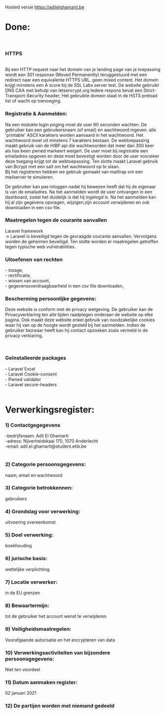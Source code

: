 Hosted versie
<a href="http://adilelghamarti.be/"> https://adilelghamarti.be</a>

<h1>Done:</h1> 
    <br> 
<h3>HTTPS </h3> <br>
Bij een HTTP request naar het domein van je landing page van je toepassing wordt een 301 response (Moved Permanently) teruggestuurd met een redirect naar een equivalente HTTPS URL. geen mixed content.
Het domein krijgt minstens een A score bij de SSL Labs server test.
     De website gebruikt DNS CAA met behulp van letsencrypt.org 
    Iedere respons bevat een Strict-Transport-Security header;
    Het gebruikte domein staat in de HSTS preload list of wacht op toevoeging.

<h3> Registratie & Aanmelden: </h3>
Na een mislukte login poging moet de user 60 seconden wachten. De gebruiker kan een gebruikersnaam (of email) en wachtwoord ingeven. alle 'printable' ASCII karakters worden aanvaard in het wachtwoord. Het wachtwoord moet uit minstens 7 karakters bestaan. De webtoepassing maakt gebruik van de HIBP api die wachtwoorden dat meer dan 300 keer als has been pwned markeert weigert. De user moet bij registratie een emailadres opgeven en deze moet bevestigt worden door de user vooraleer deze toegang krijgt tot de webtoepassing. Ten slotte maakt Laravel gebruik van Bcrypt met een salt om het wachtwoord op te slaan. <br>
Bij het registreren hebben we gebruik gemaakt van mailtrap om een mailserver te simuleren.

De gebruiker kan pas inloggen nadat hij bewezen heeft dat hij de eigenaar is van de emailadres. Na het aanmelden wordt de user ontvangen in een dashboard, zodat het duidelijk is dat hij ingelogd is. Na het aanmelden kan hij al zijn gegevens opvragen, wijzigen,zijn account verwijderen en ook downloaden in een csv file.

<h3>Maatregelen tegen de courante aanvallen</h3>
    Laravel framework <br>
    -> Laravel is beveiligd tegen de gevraagde courante aanvallen. Vervolgens worden de geheimen beveiligd. Ten slotte worden er maatregelen getroffen tegen typische web vulnerabilities. <br>
<h3>Uitoefenen van rechten</h3>
    - inzage, <br>
    - rectificatie, <br>
    - wissen van account, <br>
    - gegevensoverdraagbaarheid in een csv file downloaden,
    <br>
 <h3> Bescherming persoonlijke gegevens: </h3>
 <p>Deze website is conform met de privacy wetgeving. De gebruiker kan de Privacyverklaring ten alle tijden raadplegen onderaan de website op elke pagina. Ook maakt deze website enkel gebruik van noodzakelijke cookies waar hij van op de hoogte wordt gesteld bij het aanmelden. Indien de gebruiker bezwaar heeft kan hij contact opzoeken zoals vermeld in de privacy verklaring.</p> <br>
<h3>Geïnstalleerde packages </h3>
- Laravel Excel <br>
- Laravel Cookie-consent <br>
- Pwned validator <br>
- Laravel secure-headers <br>
<br>
<h1>Verwerkingsregister: </h1>
<h3>1) Contactgegegevens </h3>
-bedrijfsnaam: Adil El Ghamarti <br>
-adress: Nijverheidskaai 170, 1070 Anderlecht <br>
-email: adil.el.ghamarti@student.ehb.be <br>
<br>

<h3>2) Categorie persoonsgegevens: </h3>
   <p> naam, email en wachtwoord <p>

<h3>3) Categorie betrokkennen:</h3> gebruikers <br>
<h3> 4) Grondslag voor verwerking: </h3> uitvoering overeenkomst <br>
<h3> 5) Doel verwerking:</h3> boekhouding <br>
<h3> 6) jurische basis:</h3> wettelijke verplichting <br>
<h3> 7) Locatie verwerker: </h3> in de EU grenzen <br>
<h3> 8) Bewaartermijn: </h3> tot de gebruiker het account wenst te verwijderen <br>
<h3> 9) Veiligheidsmaatregelen: </h3> Voorafgaande autorisatie en het encrypteren van data <br>
<h3> 10) Verwerkingsactiviteiten van bijzondere persoonsgegevens: </h3> Niet ten voordeel <br> 
<h3> 11) Datum aanmaken register: </h3> 02 januari 2021 <br>
<h3>12) De partijen worden met niemand gedeeld </h3> <br>


